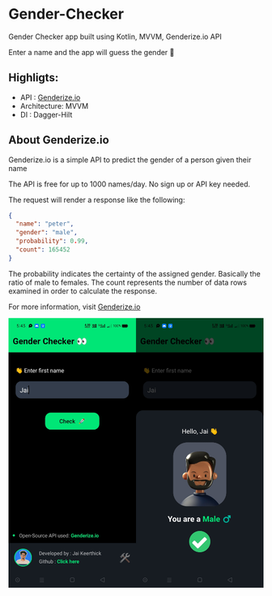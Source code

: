 # Gender-Checker
Gender Checker app built using Kotlin, MVVM, Genderize.io API

Enter a name and the app will guess the gender 🤩

## Highligts:

- API : [Genderize.io](https://genderize.io)
- Architecture: MVVM
- DI : Dagger-Hilt

## About Genderize.io

Genderize.io is a simple API to predict the gender of a person given their name

The API is free for up to 1000 names/day. No sign up or API key needed.

The request will render a response like the following:
```json
{
  "name": "peter",
  "gender": "male",
  "probability": 0.99,
  "count": 165452
}
```
The probability indicates the certainty of the assigned gender. Basically the ratio of male to females. The count represents the number of data rows examined in order to calculate the response.

For more information, visit [Genderize.io](https://genderize.io)

<img src="https://github.com/jaikeerthick/Gender-Checker/blob/master/app/src/main/res/drawable/app_screenshot.png">
